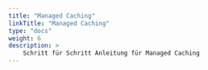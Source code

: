 ```yaml
---
title: "Managed Caching"
linkTitle: "Managed Caching"
type: "docs"
weight: 6
description: >
    Schritt für Schritt Anleitung für Managed Caching
---
```

